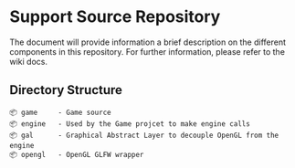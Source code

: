 # Support Source Repository
The document will provide information a brief description on the different components in this repository. For further information, please refer to the wiki docs.

## Directory Structure
```
📦 game     - Game source
📦 engine   - Used by the Game projcet to make engine calls
📦 gal      - Graphical Abstract Layer to decouple OpenGL from the engine
📦 opengl   - OpenGL GLFW wrapper
```